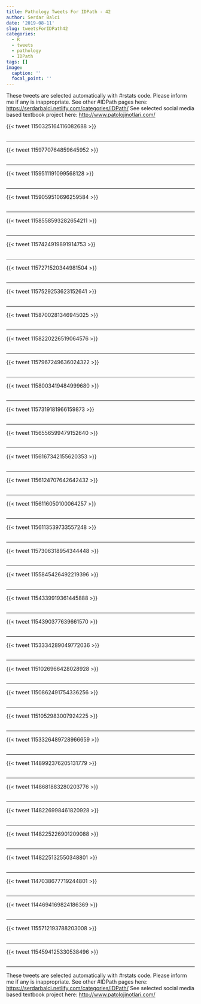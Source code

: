 ```yaml
---
title: Pathology Tweets For IDPath - 42
author: Serdar Balci
date: '2019-08-11'
slug: tweetsForIDPath42
categories:
  - R
  - tweets
  - pathology
  - IDPath
tags: []
image:
  caption: ''
  focal_point: ''
---
```



These tweets are selected automatically with #rstats code. Please inform me if any is inappropriate.
See other #IDPath pages here: https://serdarbalci.netlify.com/categories/IDPath/ 
See selected social media based textbook project here: http://www.patolojinotlari.com/

{{< tweet 1150325164116082688 >}}
<br>
<br>
<hr>
{{< tweet 1159770764859645952 >}}
<br>
<br>
<hr>
{{< tweet 1159511191099568128 >}}
<br>
<br>
<hr>
{{< tweet 1159059510696259584 >}}
<br>
<br>
<hr>
{{< tweet 1158558593282654211 >}}
<br>
<br>
<hr>
{{< tweet 1157424919891914753 >}}
<br>
<br>
<hr>
{{< tweet 1157271520344981504 >}}
<br>
<br>
<hr>
{{< tweet 1157529253623152641 >}}
<br>
<br>
<hr>
{{< tweet 1158700281346945025 >}}
<br>
<br>
<hr>
{{< tweet 1158220226519064576 >}}
<br>
<br>
<hr>
{{< tweet 1157967249636024322 >}}
<br>
<br>
<hr>
{{< tweet 1158003419484999680 >}}
<br>
<br>
<hr>
{{< tweet 1157319181966159873 >}}
<br>
<br>
<hr>
{{< tweet 1156556599479152640 >}}
<br>
<br>
<hr>
{{< tweet 1156167342155620353 >}}
<br>
<br>
<hr>
{{< tweet 1156124707642642432 >}}
<br>
<br>
<hr>
{{< tweet 1156116050100064257 >}}
<br>
<br>
<hr>
{{< tweet 1156113539733557248 >}}
<br>
<br>
<hr>
{{< tweet 1157306318954344448 >}}
<br>
<br>
<hr>
{{< tweet 1155845426492219396 >}}
<br>
<br>
<hr>
{{< tweet 1154339919361445888 >}}
<br>
<br>
<hr>
{{< tweet 1154390377639661570 >}}
<br>
<br>
<hr>
{{< tweet 1153334289049772036 >}}
<br>
<br>
<hr>
{{< tweet 1151026966428028928 >}}
<br>
<br>
<hr>
{{< tweet 1150862491754336256 >}}
<br>
<br>
<hr>
{{< tweet 1151052983007924225 >}}
<br>
<br>
<hr>
{{< tweet 1153326489728966659 >}}
<br>
<br>
<hr>
{{< tweet 1148992376205131779 >}}
<br>
<br>
<hr>
{{< tweet 1148681883280203776 >}}
<br>
<br>
<hr>
{{< tweet 1148226998461820928 >}}
<br>
<br>
<hr>
{{< tweet 1148225226901209088 >}}
<br>
<br>
<hr>
{{< tweet 1148225132550348801 >}}
<br>
<br>
<hr>
{{< tweet 1147038677719244801 >}}
<br>
<br>
<hr>
{{< tweet 1144694169824186369 >}}
<br>
<br>
<hr>
{{< tweet 1155712193788203008 >}}
<br>
<br>
<hr>
{{< tweet 1154594125330538496 >}}
<br>
<br>
<hr>


These tweets are selected automatically with #rstats code. Please inform me if any is inappropriate.
See other #IDPath pages here: https://serdarbalci.netlify.com/categories/IDPath/ 
See selected social media based textbook project here: http://www.patolojinotlari.com/
